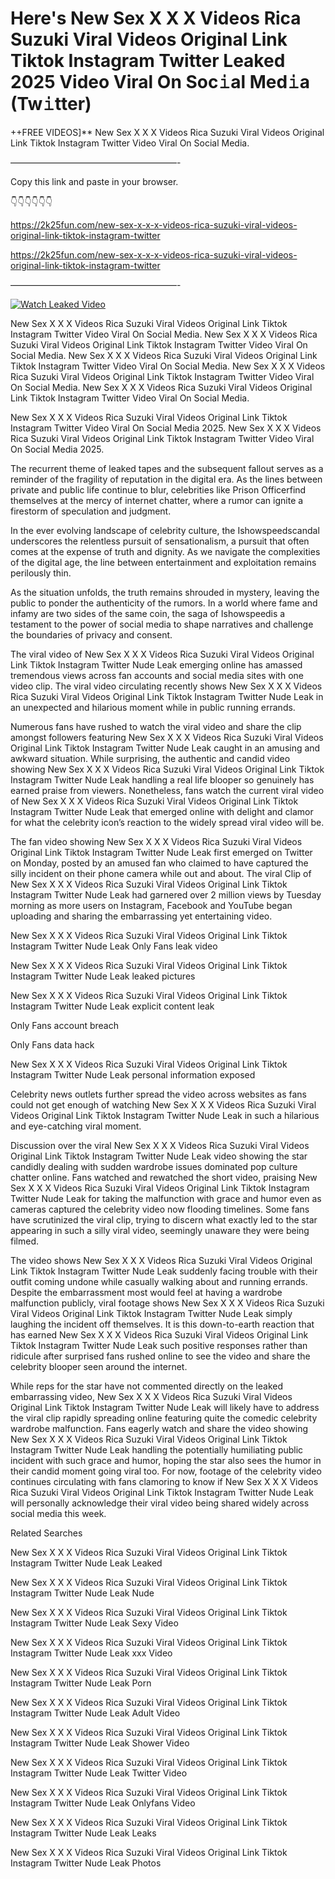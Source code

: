 # Here's New Sex X X X Videos Rica Suzuki Viral Videos Original Link Tiktok Instagram Twitter Leaked 2025 Video Viral On Soc𝚒al Med𝚒a (Tw𝚒tter)

++FREE VIDEOS]** New Sex X X X Videos Rica Suzuki Viral Videos Original Link Tiktok Instagram Twitter Video Viral On Social Media.

———————————————————-

Copy this link and paste in your browser.

👇👇👇👇👇👇

https://2k25fun.com/new-sex-x-x-x-videos-rica-suzuki-viral-videos-original-link-tiktok-instagram-twitter

https://2k25fun.com/new-sex-x-x-x-videos-rica-suzuki-viral-videos-original-link-tiktok-instagram-twitter

———————————————————-

[![Watch Leaked Video](https://miro.medium.com/v2/resize:fit:828/format:webp/1*cilzJN44JGOrTw9NJCrNHA.gif "Watch Leaked Video")](https://2k25fun.com/new-sex-x-x-x-videos-rica-suzuki-viral-videos-original-link-tiktok-instagram-twitter)

New Sex X X X Videos Rica Suzuki Viral Videos Original Link Tiktok Instagram Twitter Video Viral On Social Media. New Sex X X X Videos Rica Suzuki Viral Videos Original Link Tiktok Instagram Twitter Video Viral On Social Media. New Sex X X X Videos Rica Suzuki Viral Videos Original Link Tiktok Instagram Twitter Video Viral On Social Media. New Sex X X X Videos Rica Suzuki Viral Videos Original Link Tiktok Instagram Twitter Video Viral On Social Media. New Sex X X X Videos Rica Suzuki Viral Videos Original Link Tiktok Instagram Twitter Video Viral On Social Media.

New Sex X X X Videos Rica Suzuki Viral Videos Original Link Tiktok Instagram Twitter Video Viral On Social Media 2025. New Sex X X X Videos Rica Suzuki Viral Videos Original Link Tiktok Instagram Twitter Video Viral On Social Media 2025.

The recurrent theme of leaked tapes and the subsequent fallout serves as a reminder of the fragility of reputation in the digital era. As the lines between private and public life continue to blur, celebrities like Prison Officerfind themselves at the mercy of internet chatter, where a rumor can ignite a firestorm of speculation and judgment.

In the ever evolving landscape of celebrity culture, the Ishowspeedscandal underscores the relentless pursuit of sensationalism, a pursuit that often comes at the expense of truth and dignity. As we navigate the complexities of the digital age, the line between entertainment and exploitation remains perilously thin.

As the situation unfolds, the truth remains shrouded in mystery, leaving the public to ponder the authenticity of the rumors. In a world where fame and infamy are two sides of the same coin, the saga of Ishowspeedis a testament to the power of social media to shape narratives and challenge the boundaries of privacy and consent.

The viral video of New Sex X X X Videos Rica Suzuki Viral Videos Original Link Tiktok Instagram Twitter Nude Leak emerging online has amassed tremendous views across fan accounts and social media sites with one video clip. The viral video circulating recently shows New Sex X X X Videos Rica Suzuki Viral Videos Original Link Tiktok Instagram Twitter Nude Leak in an unexpected and hilarious moment while in public running errands.

Numerous fans have rushed to watch the viral video and share the clip amongst followers featuring New Sex X X X Videos Rica Suzuki Viral Videos Original Link Tiktok Instagram Twitter Nude Leak caught in an amusing and awkward situation. While surprising, the authentic and candid video showing New Sex X X X Videos Rica Suzuki Viral Videos Original Link Tiktok Instagram Twitter Nude Leak handling a real life blooper so genuinely has earned praise from viewers. Nonetheless, fans watch the current viral video of New Sex X X X Videos Rica Suzuki Viral Videos Original Link Tiktok Instagram Twitter Nude Leak that emerged online with delight and clamor for what the celebrity icon’s reaction to the widely spread viral video will be.

The fan video showing New Sex X X X Videos Rica Suzuki Viral Videos Original Link Tiktok Instagram Twitter Nude Leak first emerged on Twitter on Monday, posted by an amused fan who claimed to have captured the silly incident on their phone camera while out and about. The viral Clip of New Sex X X X Videos Rica Suzuki Viral Videos Original Link Tiktok Instagram Twitter Nude Leak had garnered over 2 million views by Tuesday morning as more users on Instagram, Facebook and YouTube began uploading and sharing the embarrassing yet entertaining video.

New Sex X X X Videos Rica Suzuki Viral Videos Original Link Tiktok Instagram Twitter Nude Leak Only Fans leak video

New Sex X X X Videos Rica Suzuki Viral Videos Original Link Tiktok Instagram Twitter Nude Leak leaked pictures

New Sex X X X Videos Rica Suzuki Viral Videos Original Link Tiktok Instagram Twitter Nude Leak explicit content leak

Only Fans account breach

Only Fans data hack

New Sex X X X Videos Rica Suzuki Viral Videos Original Link Tiktok Instagram Twitter Nude Leak personal information exposed

Celebrity news outlets further spread the video across websites as fans could not get enough of watching New Sex X X X Videos Rica Suzuki Viral Videos Original Link Tiktok Instagram Twitter Nude Leak in such a hilarious and eye-catching viral moment.

Discussion over the viral New Sex X X X Videos Rica Suzuki Viral Videos Original Link Tiktok Instagram Twitter Nude Leak video showing the star candidly dealing with sudden wardrobe issues dominated pop culture chatter online. Fans watched and rewatched the short video, praising New Sex X X X Videos Rica Suzuki Viral Videos Original Link Tiktok Instagram Twitter Nude Leak for taking the malfunction with grace and humor even as cameras captured the celebrity video now flooding timelines. Some fans have scrutinized the viral clip, trying to discern what exactly led to the star appearing in such a silly viral video, seemingly unaware they were being filmed.

The video shows New Sex X X X Videos Rica Suzuki Viral Videos Original Link Tiktok Instagram Twitter Nude Leak suddenly facing trouble with their outfit coming undone while casually walking about and running errands. Despite the embarrassment most would feel at having a wardrobe malfunction publicly, viral footage shows New Sex X X X Videos Rica Suzuki Viral Videos Original Link Tiktok Instagram Twitter Nude Leak simply laughing the incident off themselves. It is this down-to-earth reaction that has earned New Sex X X X Videos Rica Suzuki Viral Videos Original Link Tiktok Instagram Twitter Nude Leak such positive responses rather than ridicule after surprised fans rushed online to see the video and share the celebrity blooper seen around the internet.

While reps for the star have not commented directly on the leaked embarrassing video, New Sex X X X Videos Rica Suzuki Viral Videos Original Link Tiktok Instagram Twitter Nude Leak will likely have to address the viral clip rapidly spreading online featuring quite the comedic celebrity wardrobe malfunction. Fans eagerly watch and share the video showing New Sex X X X Videos Rica Suzuki Viral Videos Original Link Tiktok Instagram Twitter Nude Leak handling the potentially humiliating public incident with such grace and humor, hoping the star also sees the humor in their candid moment going viral too. For now, footage of the celebrity video continues circulating with fans clamoring to know if New Sex X X X Videos Rica Suzuki Viral Videos Original Link Tiktok Instagram Twitter Nude Leak will personally acknowledge their viral video being shared widely across social media this week.

Related Searches

New Sex X X X Videos Rica Suzuki Viral Videos Original Link Tiktok Instagram Twitter Nude Leak Leaked

New Sex X X X Videos Rica Suzuki Viral Videos Original Link Tiktok Instagram Twitter Nude Leak Nude

New Sex X X X Videos Rica Suzuki Viral Videos Original Link Tiktok Instagram Twitter Nude Leak Sexy Video

New Sex X X X Videos Rica Suzuki Viral Videos Original Link Tiktok Instagram Twitter Nude Leak xxx Video

New Sex X X X Videos Rica Suzuki Viral Videos Original Link Tiktok Instagram Twitter Nude Leak Porn

New Sex X X X Videos Rica Suzuki Viral Videos Original Link Tiktok Instagram Twitter Nude Leak Adult Video

New Sex X X X Videos Rica Suzuki Viral Videos Original Link Tiktok Instagram Twitter Nude Leak Shower Video

New Sex X X X Videos Rica Suzuki Viral Videos Original Link Tiktok Instagram Twitter Nude Leak Twitter Video

New Sex X X X Videos Rica Suzuki Viral Videos Original Link Tiktok Instagram Twitter Nude Leak Onlyfans Video

New Sex X X X Videos Rica Suzuki Viral Videos Original Link Tiktok Instagram Twitter Nude Leak Leaks

New Sex X X X Videos Rica Suzuki Viral Videos Original Link Tiktok Instagram Twitter Nude Leak Photos